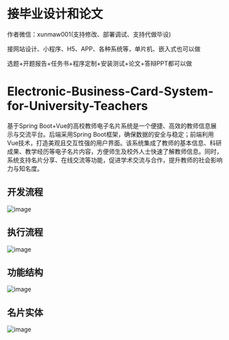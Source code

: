 # 接毕业设计和论文
作者微信：xunmaw001(支持修改、部署调试、支持代做毕设)

接网站设计、小程序、H5、APP、各种系统等，单片机、嵌入式也可以做

选题+开题报告+任务书+程序定制+安装测试+论文+答辩PPT都可以做
# Electronic-Business-Card-System-for-University-Teachers
基于Spring Boot+Vue的高校教师电子名片系统是一个便捷、高效的教师信息展示与交流平台。后端采用Spring Boot框架，确保数据的安全与稳定；前端利用Vue技术，打造美观且交互性强的用户界面。该系统集成了教师的基本信息、科研成果、教学经历等电子名片内容，方便师生及校外人士快速了解教师信息。同时，系统支持名片分享、在线交流等功能，促进学术交流与合作，提升教师的社会影响力与知名度。
## 开发流程
![image](https://github.com/user-attachments/assets/60f450a2-c353-4752-930b-0cc53a7b95c3)
## 执行流程
![image](https://github.com/user-attachments/assets/772aac2a-af9f-42a9-a28b-61d8f2fcdcfe)
## 功能结构
![image](https://github.com/user-attachments/assets/78462559-5443-49c6-94b9-20d6dda8014d)
## 名片实体
![image](https://github.com/user-attachments/assets/f153724f-0935-4356-8376-3250b3637294)
